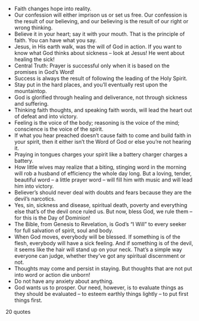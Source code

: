 - Faith changes hope into reality.
 - Our confession will either imprison us or set us free. Our confession is the result of our believing, and our believing is the result of our right or wrong thinking.
 - Believe it in your heart; say it with your mouth. That is the principle of faith. You can have what you say.
 - Jesus, in His earth walk, was the will of God in action. If you want to know what God thinks about sickness – look at Jesus! He went about healing the sick!
 - Central Truth: Prayer is successful only when it is based on the promises in God’s Word!
 - Success is always the result of following the leading of the Holy Spirit.
 - Stay put in the hard places, and you’ll eventually rest upon the mountaintop.
 - God is glorified through healing and deliverance, not through sickness and suffering.
 - Thinking faith thoughts, and speaking faith words, will lead the heart out of defeat and into victory.
 - Feeling is the voice of the body; reasoning is the voice of the mind; conscience is the voice of the spirit.
 - If what you hear preached doesn’t cause faith to come and build faith in your spirit, then it either isn’t the Word of God or else you’re not hearing it.
 - Praying in tongues charges your spirit like a battery charger charges a battery.
 - How little wives may realize that a biting, stinging word in the morning will rob a husband of efficiency the whole day long. But a loving, tender, beautiful word – a little prayer word – will fill him with music and will lead him into victory.
 - Believer’s should never deal with doubts and fears because they are the devil’s narcotics.
 - Yes, sin, sickness and disease, spiritual death, poverty and everything else that’s of the devil once ruled us. But now, bless God, we rule them – for this is the Day of Dominion!
 - The Bible, from Genesis to Revelation, is God’s “I Will” to every seeker for full salvation of spirit, soul and body.
 - When God moves, everybody will be blessed. If something is of the flesh, everybody will have a sick feeling. And if something is of the devil, it seems like the hair will stand up on your neck. That’s a simple way everyone can judge, whether they’ve got any spiritual discernment or not.
 - Thoughts may come and persist in staying. But thoughts that are not put into word or action die unborn!
 - Do not have any anxiety about anything.
 - God wants us to prosper. Our need, however, is to evaluate things as they should be evaluated – to esteem earthly things lightly – to put first things first.

20 quotes